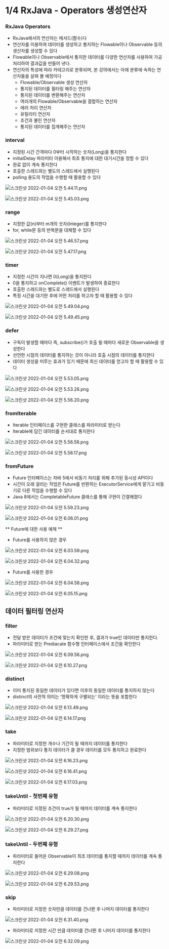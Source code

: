 # 1/4 RxJava - Operators 생성연산자

### RxJava Operators

- RxJava에서의 연산자는 메서드(함수)다
- 연산자를 이용하여 데이터를 생성하고 통지하는 Flowable이나 Observable 등의 생산자를 생성할 수 있다
- Flowable이나 Observable에서 통지한 데이터를 다양한 연산자를 사용하여 가공 처리하여 결과값을 만들어 낸다.
- 연산자의 특성에 따라 카테고리로 분류되며, 본 강의에서는 아래 분류에 속하는 연산자들을 살펴 볼 예정이다
    - Flowable/Observable 생성 연산자
    - 통지된 데이터를 필터링 해주는 연산자
    - 통지된 데이터를 변환해주는 연산자
    - 여러개의 Flowable/Observable을 결합하는 연산자
    - 에러 처리 연산자
    - 유틸리티 연산자
    - 조건과 불린 연산자
    - 통지된 데이터를 집계해주는 연산자

### interval

- 지정된 시간 간격마다 0부터 시작하는 숫자(Long)을 통지한다
- initialDelay 파라미터 이용해서 최초 통지에 대한 대기시간을 정할 수 있다
- 완료 없이 계속 통지한다
- 호출한 스레드와는 별도의 스레드에서 실행된다
- polling 용도의 작업을 수행할 때 활용할 수 있다

![스크린샷 2022-01-04 오전 5.44.11.png](image_1.png)

![스크린샷 2022-01-04 오전 5.45.03.png](image_2.png)

### range

- 지정한 값(n)부터 m개의 숫자(Integer)를 통지한다
- for, while문 등의 반복문을 대체할 수 있다

![스크린샷 2022-01-04 오전 5.46.57.png](image_3.png)

![스크린샷 2022-01-04 오전 5.47.17.png](image_4.png)

### timer

- 지정한 시간이 지나면 0(Long)을 통지한다
- 0을 통지하고 onComplete() 이벤트가 발생하여 종료한다
- 호출한 스레드와는 별도로 스레드에서 실행된다
- 특정 시간을 대기한 후에 어떤 처리를 하고자 할 때 활용할 수 있다

![스크린샷 2022-01-04 오전 5.49.04.png](image_5.png)

![스크린샷 2022-01-04 오전 5.49.45.png](image_6.png)

### defer

- 구독이 발생할 때마다 즉, subscribe()가 호출 될 때마다 새로운 Observable을 생성한다
- 선언한 시점의 데이터를 통지하는 것이 아니라 호출 시점의 데이터를 통지한다
- 데이터 생성을 미루는 효과가 있기 때문에 최신 데이터를 얻고자 할 때 활용할 수 있다

![스크린샷 2022-01-04 오전 5.53.05.png](image_7.png)

![스크린샷 2022-01-04 오전 5.53.26.png](image_8.png)

![스크린샷 2022-01-04 오전 5.56.20.png](image_9.png)

### fromIterable

- Iterable 인터페이스를 구현한 클래스를 파라미터로 받는다
- Iterable에 담긴 데이터를 순서대로 통지한다

![스크린샷 2022-01-04 오전 5.56.58.png](image_10.png)

![스크린샷 2022-01-04 오전 5.58.17.png](image_11.png)

### fromFuture

- Future 인터페이스는 자바 5에서 비동기 처리를 위해 추가된 동시성 API이다
- 시간이 오래 걸리는 작업은 Future를 반환하는 ExecutorService에게 맡기고 비동기로 다른 작업을 수행할 수 있다
- Java 8에서는 CompletableFuture 클래스를 통해 구현이 간결해졌다

![스크린샷 2022-01-04 오전 5.59.23.png](image_12.png)

![스크린샷 2022-01-04 오전 6.06.01.png](image_17.png)

** Future에 대한 사용 예제 **

- Future를 사용하지 않은 경우

![스크린샷 2022-01-04 오전 6.03.59.png](image_13.png)

![스크린샷 2022-01-04 오전 6.04.32.png](image_14.png)

- Future를 사용한 경우

![스크린샷 2022-01-04 오전 6.04.58.png](image_15.png)

![스크린샷 2022-01-04 오전 6.05.15.png](image_16.png)

## 데이터 필터링 연산자

### filter

- 전달 받은 데이터가 조건에 맞는지 확인한 후, 결과가 true인 데이터만 통지한다.
- 파라미터로 받는 Prediacate 함수형 인터페이스에서 조건을 확인한다

![스크린샷 2022-01-04 오전 6.09.56.png](image_18.png)

![스크린샷 2022-01-04 오전 6.10.27.png](image_19.png)

### distinct

- 이미 통지된 동일한 데이터가 있다면 이후의 동일한 데이터를 통지하지 않는다
- distinct의 사전적 의미는 ‘명확하게 구별되는’ 이라는 뜻을 포함한다

![스크린샷 2022-01-04 오전 6.13.49.png](image_20.png)

![스크린샷 2022-01-04 오전 6.14.17.png](image_21.png)

### take

- 파라미터로 지정한 개수나 기간이 될 때까지 데이터를 통지한다
- 지정한 범위보다 통지 데이터가 클 경우 데이터를 모두 통지하고 완료한다

![스크린샷 2022-01-04 오전 6.16.23.png](image_22.png)

![스크린샷 2022-01-04 오전 6.16.41.png](image_23.png)

![스크린샷 2022-01-04 오전 6.17.03.png](image_24.png)

### takeUntil - 첫번째 유형

- 파라미터로 지정된 조건이 true가 될 때까지 데이터를 계속 통지한다

![스크린샷 2022-01-04 오전 6.20.30.png](image_25.png)

![스크린샷 2022-01-04 오전 6.29.27.png](image_26.png)

### takeUntil - 두번째 유형

- 파라미터로 들어온 Observable이 최초 데이터를 통지할 때까지 데이터를 계속 통지한다

![스크린샷 2022-01-04 오전 6.29.08.png](image_27.png)

![스크린샷 2022-01-04 오전 6.29.53.png](image_28.png)

### skip

- 파라미터로 지정한 숫자만큼 데이터를 건너뛴 후 나머지 데이터를 통지한다

![스크린샷 2022-01-04 오전 6.31.40.png](image_29.png)

- 파라미터로 지정한 시간 만큼 데이터를 건너뛴 후 나머지 데이터를 통지한다

![스크린샷 2022-01-04 오전 6.32.09.png](image_30.png)